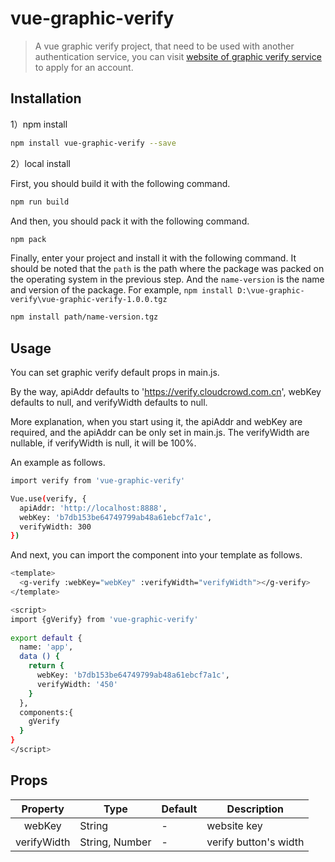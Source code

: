 # vue-graphic-verify

> A vue graphic verify project, that need to be used with another authentication service, you can visit [website of graphic verify service](https://verify.cloudcrowd.com.cn) to apply for an account.

## Installation

1）npm install

``` bash
npm install vue-graphic-verify --save
```

2）local install

First, you should build it with the following command.

``` bash
npm run build
```

And then, you should pack it with the following command.

``` bash
npm pack
```

Finally, enter your project and install it with the following command. It should be noted that the `path` is the path where the package was packed on the operating system in the previous step. And the `name-version` is the name and version of the package. For example, `npm install D:\vue-graphic-verify\vue-graphic-verify-1.0.0.tgz`

``` bash
npm install path/name-version.tgz
```

## Usage

You can set graphic verify default props in main.js.

By the way, apiAddr defaults to 'https://verify.cloudcrowd.com.cn', webKey defaults to null, and verifyWidth defaults to null.

More explanation, when you start using it, the apiAddr and webKey are required, and the apiAddr can be only set in main.js. The verifyWidth are nullable, if verifyWidth is null, it will be 100%.

An example as follows.

``` bash
import verify from 'vue-graphic-verify'

Vue.use(verify, {
  apiAddr: 'http://localhost:8888',
  webKey: 'b7db153be64749799ab48a61ebcf7a1c',
  verifyWidth: 300
})
```

And next, you can import the component into your template as follows.

``` bash
<template>
  <g-verify :webKey="webKey" :verifyWidth="verifyWidth"></g-verify>
</template>

<script>
import {gVerify} from 'vue-graphic-verify'
 
export default {
  name: 'app',
  data () {
    return {
      webKey: 'b7db153be64749799ab48a61ebcf7a1c',
      verifyWidth: '450'
    }
  },
  components:{
    gVerify
  }
}
</script>
```

## Props

| Property | Type | Default | Description |
| :------: | ---- | ------- | ----------- |
| webKey | String | - | website key |
| verifyWidth | String, Number | - | verify button's width |
